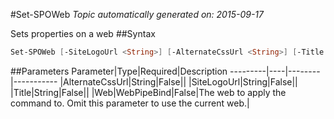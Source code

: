 #Set-SPOWeb
*Topic automatically generated on: 2015-09-17*

Sets properties on a web
##Syntax
```powershell
Set-SPOWeb [-SiteLogoUrl <String>] [-AlternateCssUrl <String>] [-Title <String>] [-Web <WebPipeBind>]
```


##Parameters
Parameter|Type|Required|Description
---------|----|--------|-----------
|AlternateCssUrl|String|False||
|SiteLogoUrl|String|False||
|Title|String|False||
|Web|WebPipeBind|False|The web to apply the command to. Omit this parameter to use the current web.|
<!-- Ref: 4A16DCD434F0209CB22225EB71162DAA -->